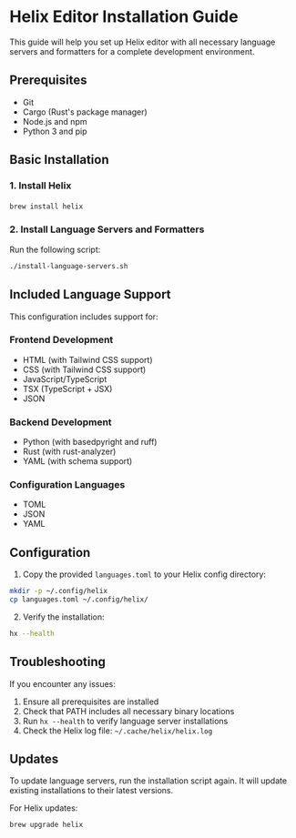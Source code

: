 # Helix Editor Installation Guide

This guide will help you set up Helix editor with all necessary language servers and formatters for a complete development environment.

## Prerequisites

- Git
- Cargo (Rust's package manager)
- Node.js and npm
- Python 3 and pip

## Basic Installation

### 1. Install Helix

####
```bash
brew install helix
```

### 2. Install Language Servers and Formatters

Run the following script:

```bash
./install-language-servers.sh
```

## Included Language Support

This configuration includes support for:

### Frontend Development
- HTML (with Tailwind CSS support)
- CSS (with Tailwind CSS support)
- JavaScript/TypeScript
- TSX (TypeScript + JSX)
- JSON

### Backend Development
- Python (with basedpyright and ruff)
- Rust (with rust-analyzer)
- YAML (with schema support)

### Configuration Languages
- TOML
- JSON
- YAML

## Configuration

1. Copy the provided `languages.toml` to your Helix config directory:
```bash
mkdir -p ~/.config/helix
cp languages.toml ~/.config/helix/
```

2. Verify the installation:
```bash
hx --health
```

## Troubleshooting

If you encounter any issues:

1. Ensure all prerequisites are installed
2. Check that PATH includes all necessary binary locations
3. Run `hx --health` to verify language server installations
4. Check the Helix log file: `~/.cache/helix/helix.log`

## Updates

To update language servers, run the installation script again. It will update existing installations to their latest versions.

For Helix updates:
```bash
brew upgrade helix
```
